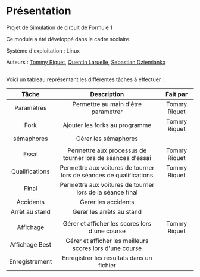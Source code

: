 # Présentation


Projet de Simulation de circuit de Formule 1

Ce module a été développé dans le cadre scolaire.  

Système d'exploitation : Linux

Auteurs : [Tommy Riquet](https://github.com/Tommyriquet), [Quentin Laruelle](https://github.com/QuentinLaruelle), [Sebastian Dziemianko](https://github.com/DziemiankoSebastian)

## 

Voici un tableau représentant les différentes tâches à effectuer :

| Tâche | Description | Fait par
|:---:|:---:|:---:
| Paramètres | Permettre au main d'être parametrer | Tommy Riquet
| Fork | Ajouter les forks au programme | Tommy Riquet
| sémaphores | Gérer les sémaphores |
|||
| Essai | Permettre aux processus de tourner lors de séances d'essai | Tommy Riquet
| Qualifications | Permettre aux voitures de tourner lors de séances de qualifications | Tommy Riquet
| Final | Permettre aux voitures de tourner lors de la séance final  | 
| Accidents | Gerer les accidents | 
| Arrèt au stand | Gerer les arrèts au stand | 
|||
| Affichage | Gérer et afficher les scores lors d'une course | Tommy Riquet
| Affichage Best | Gérer et afficher les meilleurs scores lors d'une course |
| Enregistrement | Enregistrer les résultats dans un fichier |


